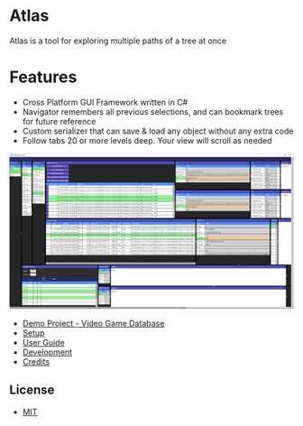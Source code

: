 # Atlas
Atlas is a tool for exploring multiple paths of a tree at once

# Features
* Cross Platform GUI Framework written in C#
* Navigator remembers all previous selections, and can bookmark trees for future reference
* Custom serializer that can save & load any object without any extra code
* Follow tabs 20 or more levels deep. Your view will scroll as needed

![Atlas GUI](/Images/Screenshots/DataGridAndCustomControl.png)

* [Demo Project - Video Game Database](https://github.com/garyhertel/VideoGamesDB)
* [Setup](Docs/Setup.md)
* [User Guide](Docs/UserGuide.md)
* [Development](Docs/Dev/Development.md)
* [Credits](Docs/Credits.md)

## License
* [MIT](LICENSE)